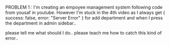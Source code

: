 PROBLEM 1 : I'm creating an empoyee management system following code from yousaf in youtube. However I'm stuck in the 4th video as I always get { success: false, error: "Server Error" } for add department and when I press the department in admin sidebar.. 

please tell me what should I do.. please teach me how to catch this kind of error..
